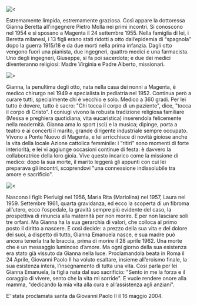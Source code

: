![<](http://vocazione.altervista.org/hosted-images/vocfm-1.jpg)

Estremamente limpida, estremamente graziosa. Così appare la dottoressa Gianna Beretta all’ingegnere Pietro Molla nei primi incontri. Si conoscono nel 1954 e si sposano a Magenta il 24 settembre 1955. Nella famiglia di lei, i Beretta milanesi, i 13 figli erano stati ridotti a otto dall’epidemia di “spagnola” dopo la guerra 1915/18 e da due morti nella prima infanzia. Dagli otto vengono fuori una pianista, due ingegneri, quattro medici e una farmacista. Uno degli ingegneri, Giuseppe, si fa poi sacerdote; e due dei medici diventeranno religiosi: Madre Virginia e Padre Alberto, missionari.

![>](http://vocazione.altervista.org/hosted-images/vocfm-2.jpg)

Gianna, la penultima degli otto, nata nella casa dei nonni a Magenta, è medico chirurgo nel 1949 e specialista in pediatria nel 1952. Continua però a curare tutti, specialmente chi è vecchio e solo. Medico a 360 gradi. Per lei tutto è dovere, tutto è sacro: "Chi tocca il corpo di un paziente", dice, "tocca il corpo di Cristo". I coniugi vivono la robusta tradizione religiosa familiare (Messa e preghiera quotidiana, vita eucaristica) inserendola felicemente nella modernità. Gianna ama lo sport (sci) e la musica; dipinge, porta a teatro e ai concerti il marito, grande dirigente industriale sempre occupato. Vivono a Ponte Nuovo di Magenta, e lei arricchisce di novità gioiose anche la vita della locale Azione cattolica femminile: i “ritiri” sono momenti di forte interiorità, e lei vi aggiunge occasioni continue di festa: è davvero la collaboratrice della loro gioia. Vive questo incarico come la missione di medico: dopo la sua morte, il marito leggerà gli appunti con cui lei preparava gli incontri, scoprendovi "una connessione indissolubile tra amore e sacrificio".

![<](http://vocazione.altervista.org/hosted-images/vocfm-3.jpg)

Nascono i figli: Pierluigi nel 1956, Maria Rita (Mariolina) nel 1957, Laura nel 1959. Settembre 1961, quarta gravidanza, ed ecco la scoperta di un fibroma all’utero, ecco l’ospedale, la gravità sempre più evidente del caso, la prospettiva di rinuncia alla maternità per non morire. E per non lasciare soli tre orfani. Ma Gianna ha la sua gerarchia di valori, che colloca al primo posto il diritto a nascere. E così decide: a prezzo della sua vita e del dolore dei suoi, a dispetto di tutto, Gianna Emanuela nasce, e sua madre può ancora tenerla tra le braccia, prima di morire il 28 aprile 1962. Una morte che è un messaggio luminoso d’amore. Ma ogni giorno della sua esistenza era stato già vissuto da Gianna nella luce. Proclamandola beata in Roma il 24 Aprile, Giovanni Paolo II ha voluto esaltare, insieme all’eroismo finale, la sua esistenza intera, l’insegnamento di tutta una vita. Così parla per lei Gianna Emanuela, la figlia nata dal suo sacrificio: "Sento in me la forza e il coraggio di vivere, sento che la vita mi sorride". E vuole rendere onore alla mamma, "dedicando la mia vita alla cura e all’assistenza agli anziani".

E' stata proclamata santa da Giovanni Paolo II il 16 maggio 2004.
